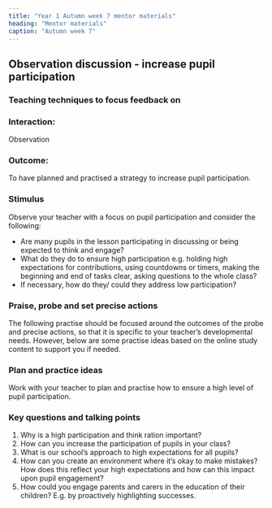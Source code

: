 ```yaml
---
title: "Year 1 Autumn week 7 mentor materials"
heading: "Mentor materials"
caption: "Autumn week 7"
---
```



## Observation discussion - increase pupil participation

### Teaching techniques to focus feedback on

### Interaction: 

Observation

### Outcome: 

To have planned and practised a strategy to increase pupil participation.

### Stimulus

Observe your teacher with a focus on pupil participation and consider the following:

- Are many pupils in the lesson participating in discussing or being expected to think and engage?
- What do they do to ensure high participation e.g. holding high expectations for contributions, using countdowns or timers, making the beginning and end of tasks clear, asking questions to the whole class?
- If necessary, how do they/ could they address low participation?

### Praise, probe and set precise actions

The following practise should be focused around the outcomes of the probe and precise actions, so that it is specific to your teacher’s developmental needs. However, below are some practise ideas based on the online study content to support you if needed.

### Plan and practice ideas

Work with your teacher to plan and practise how to ensure a high level of pupil participation.

### Key questions and talking points

1. Why is a high participation and think ration important?
2. How can you increase the participation of
pupils in your class?
3. What is our school’s approach to high expectations for all pupils?
4. How can you create an environment where it’s okay to make mistakes? How does this reflect your high expectations and how can this impact upon pupil engagement?
5. How could you engage parents and carers in the education of their children? E.g. by proactively highlighting successes.

